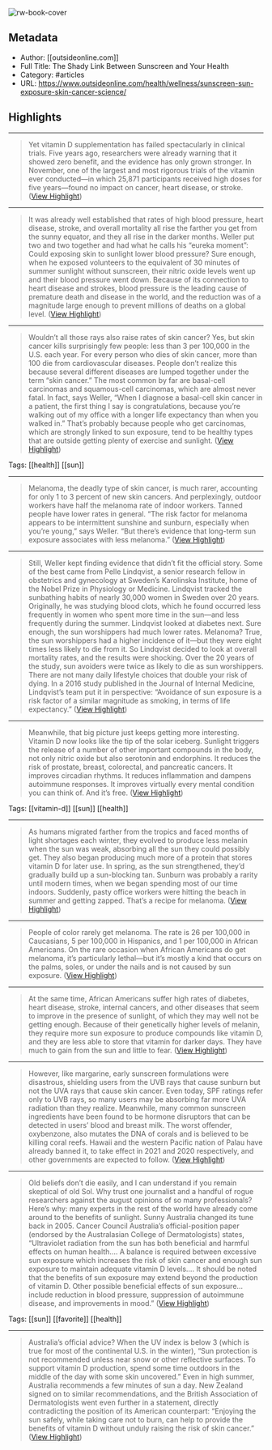 ![rw-book-cover](https://readwise-assets.s3.amazonaws.com/static/images/article4.6bc1851654a0.png)

## Metadata
- Author: [[outsideonline.com]]
- Full Title: The Shady Link Between Sunscreen and Your Health
- Category: #articles
- URL: https://www.outsideonline.com/health/wellness/sunscreen-sun-exposure-skin-cancer-science/

## Highlights
***

> Yet vitamin D supplementation has failed spectacularly in clinical trials. Five years ago, researchers were already warning that it showed zero benefit, and the evidence has only grown stronger. In November, one of the largest and most rigorous trials of the vitamin ever conducted—in which 25,871 participants received high doses for five years—found no impact on cancer, heart disease, or stroke. ([View Highlight](https://instapaper.com/read/1508817116/20322385))

***

> It was already well established that rates of high blood pressure, heart disease, stroke, and overall mortality all rise the farther you get from the sunny equator, and they all rise in the darker months. Weller put two and two together and had what he calls his “eureka moment”: Could exposing skin to sunlight lower blood pressure?
> Sure enough, when he exposed volunteers to the equivalent of 30 minutes of summer sunlight without sunscreen, their nitric oxide levels went up and their blood pressure went down. Because of its connection to heart disease and strokes, blood pressure is the leading cause of premature death and disease in the world, and the reduction was of a magnitude large enough to prevent millions of deaths on a global level. ([View Highlight](https://instapaper.com/read/1508817116/20322386))

***

> Wouldn’t all those rays also raise rates of skin cancer? Yes, but skin cancer kills surprisingly few people: less than 3 per 100,000 in the U.S. each year. For every person who dies of skin cancer, more than 100 die from cardiovascular diseases.
> People don’t realize this because several different diseases are lumped together under the term “skin cancer.” The most common by far are basal-cell carcinomas and squamous-cell carcinomas, which are almost never fatal. In fact, says Weller, “When I diagnose a basal-cell skin cancer in a patient, the first thing I say is congratulations, because you’re walking out of my office with a longer life expectancy than when you walked in.” That’s probably because people who get carcinomas, which are strongly linked to sun exposure, tend to be healthy types that are outside getting plenty of exercise and sunlight. ([View Highlight](https://instapaper.com/read/1508817116/20322387))

Tags: [[health]] [[sun]] 

***

> Melanoma, the deadly type of skin cancer, is much rarer, accounting for only 1 to 3 percent of new skin cancers. And perplexingly, outdoor workers have half the melanoma rate of indoor workers. Tanned people have lower rates in general. “The risk factor for melanoma appears to be intermittent sunshine and sunburn, especially when you’re young,” says Weller. “But there’s evidence that long-term sun exposure associates with less melanoma.” ([View Highlight](https://instapaper.com/read/1508817116/20322388))

***

> Still, Weller kept finding evidence that didn’t fit the official story. Some of the best came from Pelle Lindqvist, a senior research fellow in obstetrics and gynecology at Sweden’s Karolinska Institute, home of the Nobel Prize in Physiology or Medicine. Lindqvist tracked the sunbathing habits of nearly 30,000 women in Sweden over 20 years. Originally, he was studying blood clots, which he found occurred less frequently in women who spent more time in the sun—and less frequently during the summer. Lindqvist looked at diabetes next. Sure enough, the sun worshippers had much lower rates. Melanoma? True, the sun worshippers had a higher incidence of it—but they were eight times less likely to die from it.
> So Lindqvist decided to look at overall mortality rates, and the results were shocking. Over the 20 years of the study, sun avoiders were twice as likely to die as sun worshippers.
> There are not many daily lifestyle choices that double your risk of dying. In a 2016 study published in the Journal of Internal Medicine, Lindqvist’s team put it in perspective: “Avoidance of sun exposure is a risk factor of a similar magnitude as smoking, in terms of life expectancy.” ([View Highlight](https://instapaper.com/read/1508817116/20322389))

***

> Meanwhile, that big picture just keeps getting more interesting. Vitamin D now looks like the tip of the solar iceberg. Sunlight triggers the release of a number of other important compounds in the body, not only nitric oxide but also serotonin and endorphins. It reduces the risk of prostate, breast, colorectal, and pancreatic cancers. It improves circadian rhythms. It reduces inflammation and dampens autoimmune responses. It improves virtually every mental condition you can think of. And it’s free. ([View Highlight](https://instapaper.com/read/1508817116/20322390))

Tags: [[vitamin-d]] [[sun]] [[health]] 

***

> As humans migrated farther from the tropics and faced months of light shortages each winter, they evolved to produce less melanin when the sun was weak, absorbing all the sun they could possibly get. They also began producing much more of a protein that stores vitamin D for later use. In spring, as the sun strengthened, they’d gradually build up a sun-blocking tan. Sunburn was probably a rarity until modern times, when we began spending most of our time indoors. Suddenly, pasty office workers were hitting the beach in summer and getting zapped. That’s a recipe for melanoma. ([View Highlight](https://instapaper.com/read/1508817116/20322391))

***

> People of color rarely get melanoma. The rate is 26 per 100,000 in Caucasians, 5 per 100,000 in Hispanics, and 1 per 100,000 in African Americans. On the rare occasion when African Americans do get melanoma, it’s particularly lethal—but it’s mostly a kind that occurs on the palms, soles, or under the nails and is not caused by sun exposure. ([View Highlight](https://instapaper.com/read/1508817116/20322393))

***

> At the same time, African Americans suffer high rates of diabetes, heart disease, stroke, internal cancers, and other diseases that seem to improve in the presence of sunlight, of which they may well not be getting enough. Because of their genetically higher levels of melanin, they require more sun exposure to produce compounds like vitamin D, and they are less able to store that vitamin for darker days. They have much to gain from the sun and little to fear. ([View Highlight](https://instapaper.com/read/1508817116/20322394))

***

> However, like margarine, early sunscreen formulations were disastrous, shielding users from the UVB rays that cause sunburn but not the UVA rays that cause skin cancer. Even today, SPF ratings refer only to UVB rays, so many users may be absorbing far more UVA radiation than they realize. Meanwhile, many common sunscreen ingredients have been found to be hormone disruptors that can be detected in users’ blood and breast milk. The worst offender, oxybenzone, also mutates the DNA of corals and is believed to be killing coral reefs. Hawaii and the western Pacific nation of Palau have already banned it, to take effect in 2021 and 2020 respectively, and other governments are expected to follow. ([View Highlight](https://instapaper.com/read/1508817116/20322395))

***

> Old beliefs don’t die easily, and I can understand if you remain skeptical of old Sol. Why trust one journalist and a handful of rogue researchers against the august opinions of so many professionals?
> Here’s why: many experts in the rest of the world have already come around to the benefits of sunlight. Sunny Australia changed its tune back in 2005. Cancer Council Australia’s official-position paper (endorsed by the Australasian College of Dermatologists) states, “Ultraviolet radiation from the sun has both beneficial and harmful effects on human health…. A balance is required between excessive sun exposure which increases the risk of skin cancer and enough sun exposure to maintain adequate vitamin D levels…. It should be noted that the benefits of sun exposure may extend beyond the production of vitamin D. Other possible beneficial effects of sun exposure… include reduction in blood pressure, suppression of autoimmune disease, and improvements in mood.” ([View Highlight](https://instapaper.com/read/1508817116/20322396))

Tags: [[sun]] [[favorite]] [[health]] 

***

> Australia’s official advice? When the UV index is below 3 (which is true for most of the continental U.S. in the winter), “Sun protection is not recommended unless near snow or other reflective surfaces. To support vitamin D production, spend some time outdoors in the middle of the day with some skin uncovered.” Even in high summer, Australia recommends a few minutes of sun a day.
> New Zealand signed on to similar recommendations, and the British Association of Dermatologists went even further in a statement, directly contradicting the position of its American counterpart: “Enjoying the sun safely, while taking care not to burn, can help to provide the benefits of vitamin D without unduly raising the risk of skin cancer.” ([View Highlight](https://instapaper.com/read/1508817116/20322397))

